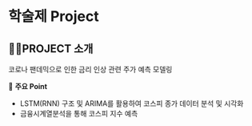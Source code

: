 # 학술제 Project

## 👩‍🏫PROJECT 소개

코로나 팬데믹으로 인한 금리 인상 관련 주가 예측 모델링

📒 **주요 Point**

- LSTM(RNN) 구조 및 ARIMA를 활용하여 코스피 종가 데이터 분석 및 시각화
- 금융시계열분석을 통해 코스피 지수 예측

